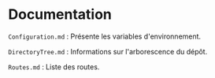 # Documentation

```Configuration.md``` : Présente les variables d'environnement.

```DirectoryTree.md``` : Informations sur l'arborescence du dépôt.

```Routes.md``` : Liste des routes.